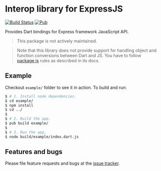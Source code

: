 # Interop library for ExpressJS

[![Build Status](https://img.shields.io/travis-ci/pulyaevskiy/expressjs-interop.svg?branch=master&style=flat-square)](https://travis-ci.org/pulyaevskiy/expressjs-interop) [![Pub](https://img.shields.io/pub/v/expressjs_interop.svg?style=flat-square)](https://pub.dartlang.org/packages/node_interop)

Provides Dart bindings for Express framework JavaScript API.

> This package is not actively maintained.

> Note that this library does not provide support for
> handling object and function conversions between Dart and JS.
> You have to follow [package js](https://pub.dartlang.org/packages/js)
> rules as described in its docs.

## Example

Checkout `example/` folder to see it in action. To build and run:

```bash
$ # 1. Install node dependencies.
$ cd example/
$ npm install
$ cd ../
$
$ # 2. Build the app.
$ pub build example/
$
$ # 3. Run the app.
$ node build/example/index.dart.js
```

## Features and bugs

Please file feature requests and bugs at the [issue tracker][tracker].

[tracker]: https://github.com/pulyaevskiy/expressjs-interop/issues

